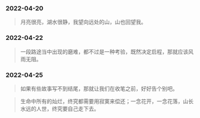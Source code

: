 ### 2022-04-20
>月亮很亮，湖水很静，我望向远处的山，山也回望我。

### 2022-04-22
>一段路途当中出现的磨难，都不过是一种考验，既然决定启程，那就应该风雨无阻。

### 2022-04-25
>如果有些故事写不到结尾，那就让我们在收笔之前，好好告个别吧。

>生命中所有的灿烂，终究都需要用寂寞来偿还；一念花开，一念花落，山长水远的人世，终究要自己走下去。
